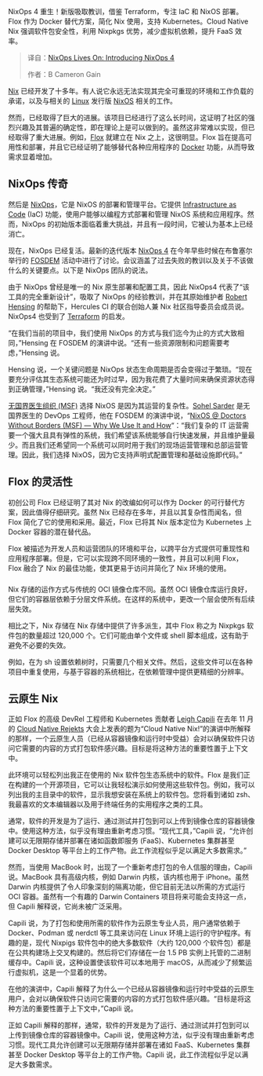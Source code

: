 
<!--
title: NixOps依然存在：NixOps 4 介绍
cover: https://cdn.thenewstack.io/media/2025/03/2cd596d3-tim-hufner-fobq12oj6sy-unsplash-1.jpg
summary: NixOps 4 重生！新版吸取教训，借鉴 Terraform，专注 IaC 和 NixOS 部署。Flox 作为 Docker 替代方案，简化 Nix 使用，支持 Kubernetes。Cloud Native Nix 强调软件包安全性，利用 Nixpkgs 优势，减少虚拟机依赖，提升 FaaS 效率。
-->

NixOps 4 重生！新版吸取教训，借鉴 Terraform，专注 IaC 和 NixOS 部署。Flox 作为 Docker 替代方案，简化 Nix 使用，支持 Kubernetes。Cloud Native Nix 强调软件包安全性，利用 Nixpkgs 优势，减少虚拟机依赖，提升 FaaS 效率。

> 译自：[NixOps Lives On: Introducing NixOps 4](https://thenewstack.io/nixops-lives-on-introducing-nixops-4/)
> 
> 作者：B Cameron Gain

[Nix](https://nixos.org/) 已经开发了十多年。有人说它永远无法实现其完全可重现的环境和工作负载的承诺，以及与相关的 [Linux](https://thenewstack.io/introduction-to-linux-operating-system/) 发行版 [NixOS](https://thenewstack.io/nixos-a-combination-linux-os-and-package-manager/) 相关的工作。

然而，已经取得了巨大的进展。该项目已经进行了这么长时间，这证明了社区的强烈兴趣及其普遍的确定性，即在理论上是可以做到的。虽然这非常难以实现，但已经取得了重大进展。例如，[Flox](https://thenewstack.io/docker-replacement-flox-has-libraries-for-kubernetes/) 就建立在 Nix 之上，这很明显。Flox 旨在提高可用性和部署，并且它已经证明了能够替代各种应用程序的 [Docker](https://thenewstack.io/revised-docker-hub-policies-unlimited-pulls-for-all-paying-customers/) 功能，从而导致需求显着增加。

## NixOps 传奇

然后是 [NixOps](https://releases.nixos.org/nixops/nixops-1.5.1/manual/manual.html)，它是 NixOS 的部署和管理平台。它提供 [Infrastructure as Code](https://thenewstack.io/introduction-to-infrastructure-as-code/) (IaC) 功能，使用户能够以编程方式部署和管理 NixOS 系统和应用程序。然而，NixOps 的初始版本面临着重大挑战，并且有一段时间，它被认为基本上已经消亡。

现在，NixOps 已经复活。最新的迭代版本 [NixOps 4](https://github.com/nixops4/nixops4) 在今年早些时候在布鲁塞尔举行的 [FOSDEM](https://fosdem.org/2025/) 活动中进行了讨论。会议涵盖了过去失败的教训以及关于不该做什么的关键要点。以下是 NixOps 团队的说法。

由于 NixOps 曾经是唯一的 Nix 原生部署和配置工具，因此 NixOps4 代表了“该工具的完全重新设计”，吸取了 NixOps 的经验教训，并在其原始维护者 [Robert Hensing](https://www.linkedin.com/in/rhensing/?originalSubdomain=nl) 的帮助下，Hercules CI 的联合创始人兼 Nix 社区指导委员会成员说。NixOps4 也受到了 [Terraform](https://opentofu.org/) 的启发。

“在我们当前的项目中，我们使用 NixOps 的方式与我们迄今为止的方式大致相同，”Hensing 在 FOSDEM 的演讲中说。“还有一些资源限制和问题需要考虑，”Hensing 说。

Hensing 说，一个关键问题是 NixOps 状态生命周期是否会变得过于繁琐。“现在要充分评估其生态系统可能还为时过早，因为我花费了大量时间来确保资源状态得到正确管理，”Hensing 说。“我还没有完全决定。”

[无国界医生组织 (MSF)](https://www.msf.org/) 选择 NixOS 是因为其运营的复杂性。[Sohel Sarder](https://www.linkedin.com/in/sohel-sarder-84a5379a/) 是无国界医生的 DevOps 工程师，他在 FOSDEM 的演讲中说，“[NixOS @ Doctors Without Borders (MSF) — Why We Use It and How](https://fosdem.org/2025/schedule/event/fosdem-2025-5165-nixos-doctors-without-borders-msf-why-we-use-it-and-how/)“：“我们复杂的 IT 运营需要一个强大且具有弹性的系统，我们希望该系统能够自行快速发展，并且维护量最少。而且我们还希望同一个系统可以同时用于我们的现场运营管理和总部运营管理。因此，我们选择 NixOS，因为它支持声明式配置管理和基础设施即代码。”

## Flox 的灵活性

初创公司 Flox 已经证明了其对 Nix 的改编如何可以作为 Docker 的可行替代方案，因此值得仔细研究。虽然 Nix 已经存在多年，并且以其复杂性而闻名，但 Flox 简化了它的使用和采用。最近，Flox 已将其 Nix 版本定位为 Kubernetes 上 Docker 容器的潜在替代品。

Flox 被描述为开发人员和运营团队的环境和平台，以跨平台方式提供可重现性和应用程序部署。但是，它可以实现跨不同环境的一致性，并且可以利用 Flox，Flox 融合了 Nix 的最佳功能，使其更易于访问并简化了 Nix 环境的使用。

###
Nix 存储的运作方式与传统的 OCI 镜像仓库不同。虽然 OCI 镜像仓库运行良好，但它们的容器层依赖于分层文件系统。在这样的系统中，更改一个层会使所有后续层失效。

相比之下，Nix 存储在 Nix 存储中提供了许多派生，其中 Flox 称之为 Nixpkgs 软件包的数量超过 120,000 个。它们可能由单个文件或 shell 脚本组成，这有助于避免不必要的失效。

例如，在为 sh 设置依赖树时，只需要几个相关文件。然后，这些文件可以在各种项目中重复使用，与基于容器的系统相比，在依赖管理中提供更精细的分辨率。

## 云原生 Nix

正如 Flox 的高级 DevRel 工程师和 Kubernetes 贡献者 [Leigh Capili](https://www.linkedin.com/in/leighcs/) 在去年 11 月的 [Cloud Native Rejekts](https://www.linkedin.com/posts/the-new-stack_cloud-native-rejekts-na-2024-activity-7257357682527907840-bii5/) 大会上发表的题为“Cloud Native Nix!”的演讲中所解释的那样，一个云原生人员（已经从容器镜像和运行时中受益）会对以确保软件只访问它需要的内容的方式打包软件感兴趣。目标是将这种方法的重要性置于上下文中。

此环境可以轻松列出我正在使用的 Nix 软件包生态系统中的软件。Flox 是我们正在构建的一个开源项目，它可以让我轻松演示如何使用这些软件包。例如，我可以列出我的主目录中的软件，显示我想安装在系统上的软件包。您将看到诸如 zsh、我最喜欢的文本编辑器以及用于终端任务的实用程序之类的工具。

通常，软件的开发是为了运行、通过测试并打包到可以上传到镜像仓库的容器镜像中。使用这种方法，似乎没有理由重新考虑习惯。“现代工具，”Capili 说，“允许创建可以无限期存储并部署在诸如函数即服务 (FaaS)、Kubernetes 集群甚至 Docker Desktop 等平台上的工作产物。此工作流程似乎足以满足大多数需求。”

然而，当使用 MacBook 时，出现了一个重新考虑打包的令人信服的理由，Capili 说。MacBook 具有高级内核，例如 Darwin 内核，该内核也用于 iPhone。虽然 Darwin 内核提供了令人印象深刻的隔离功能，但它目前无法以所需的方式运行 OCI 容器。虽然有一个有趣的 Darwin Containers 项目将来可能会支持这一点，但 Capili 解释说，它尚未被广泛采用。

Capili 说，为了打包和使用所需的软件作为云原生专业人员，用户通常依赖于 Docker、Podman 或 nerdctl 等工具来访问在 Linux 环境上运行的守护程序。有趣的是，现代 Nixpigs 软件包中的绝大多数软件（大约 120,000 个软件包）都是在公共构建场上交叉构建的。然后将它们存储在一台 1.5 PB 实例上托管的二进制缓存中。Capili 说，这种设置使该软件可以本地用于 macOS，从而减少了频繁运行虚拟机，这是一个显着的优势。

在他的演讲中，Capili 解释了为什么一个已经从容器镜像和运行时中受益的云原生用户，会对以确保软件只访问它需要的内容的方式打包软件感兴趣。“目标是将这种方法的重要性置于上下文中，”Capili 说。

正如 Capili 解释的那样，通常，软件的开发是为了运行、通过测试并打包到可以上传到镜像仓库的容器镜像中。Capili 说，使用这种方法，似乎没有理由重新考虑习惯。现代工具允许创建可以无限期存储并部署在诸如 FaaS、Kubernetes 集群甚至 Docker Desktop 等平台上的工作产物。Capili 说，此工作流程似乎足以满足大多数需求。